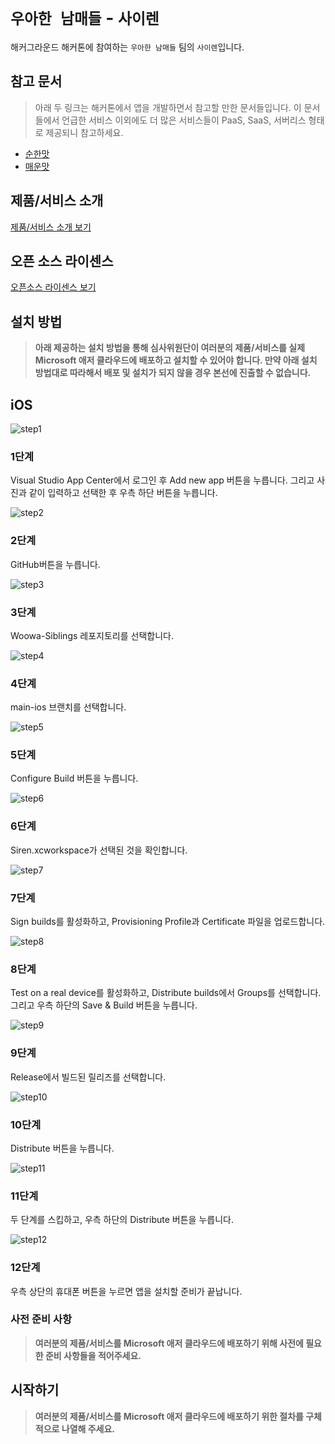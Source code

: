 # `우아한 남매들` - `사이렌`

해커그라운드 해커톤에 참여하는 `우아한 남매들` 팀의 `사이렌`입니다.

## 참고 문서

> 아래 두 링크는 해커톤에서 앱을 개발하면서 참고할 만한 문서들입니다. 이 문서들에서 언급한 서비스 이외에도 더 많은 서비스들이 PaaS, SaaS, 서버리스 형태로 제공되니 참고하세요.

- [순한맛](./REFERENCES_BASIC.md)
- [매운맛](./REFERENCES_ADVANCED.md)

## 제품/서비스 소개

<!-- 아래 링크는 지우지 마세요 -->
[제품/서비스 소개 보기](TOPIC.md)
<!-- 위 링크는 지우지 마세요 -->

## 오픈 소스 라이센스

<!-- 아래 링크는 지우지 마세요 -->
[오픈소스 라이센스 보기](./LICENSE)
<!-- 위 링크는 지우지 마세요 -->

## 설치 방법

> **아래 제공하는 설치 방법을 통해 심사위원단이 여러분의 제품/서비스를 실제 Microsoft 애저 클라우드에 배포하고 설치할 수 있어야 합니다. 만약 아래 설치 방법대로 따라해서 배포 및 설치가 되지 않을 경우 본선에 진출할 수 없습니다.**

## iOS

![step1](https://github.com/hackersground-kr/Woowa-Siblings/blob/87798e57811869814eaa46c8e8e52f0a706c823b/images/iOS/Step1.png)
### 1단계
Visual Studio App Center에서 로그인 후 Add new app 버튼을 누릅니다. 그리고 사진과 같이 입력하고 선택한 후 우측 하단 버튼을 누릅니다. 

![step2](https://github.com/hackersground-kr/Woowa-Siblings/blob/87798e57811869814eaa46c8e8e52f0a706c823b/images/iOS/Step2.png)
### 2단계
GitHub버튼을 누릅니다.

![step3](https://github.com/hackersground-kr/Woowa-Siblings/blob/87798e57811869814eaa46c8e8e52f0a706c823b/images/iOS/Step3.png)
### 3단계
Woowa-Siblings 레포지토리를 선택합니다.

![step4](https://github.com/hackersground-kr/Woowa-Siblings/blob/87798e57811869814eaa46c8e8e52f0a706c823b/images/iOS/Step4.png)
### 4단계
main-ios 브랜치를 선택합니다.

![step5](https://github.com/hackersground-kr/Woowa-Siblings/blob/87798e57811869814eaa46c8e8e52f0a706c823b/images/iOS/Step5.png)
### 5단계
Configure Build 버튼을 누릅니다.

![step6](https://github.com/hackersground-kr/Woowa-Siblings/blob/87798e57811869814eaa46c8e8e52f0a706c823b/images/iOS/Step6.png)
### 6단계
Siren.xcworkspace가 선택된 것을 확인합니다.

![step7](https://github.com/hackersground-kr/Woowa-Siblings/blob/87798e57811869814eaa46c8e8e52f0a706c823b/images/iOS/Step7.png)
### 7단계
Sign builds를 활성화하고, Provisioning Profile과 Certificate 파일을 업로드합니다. 

![step8](https://github.com/hackersground-kr/Woowa-Siblings/blob/87798e57811869814eaa46c8e8e52f0a706c823b/images/iOS/Step8.png)
### 8단계
Test on a real device를 활성화하고, Distribute builds에서 Groups를 선택합니다. 그리고 우측 하단의 Save & Build 버튼을 누릅니다.

![step9](https://github.com/hackersground-kr/Woowa-Siblings/blob/87798e57811869814eaa46c8e8e52f0a706c823b/images/iOS/Step9.png)
### 9단계
Release에서 빌드된 릴리즈를 선택합니다.

![step10](https://github.com/hackersground-kr/Woowa-Siblings/blob/87798e57811869814eaa46c8e8e52f0a706c823b/images/iOS/Step10.png)
### 10단계
Distribute 버튼을 누릅니다.

![step11](https://github.com/hackersground-kr/Woowa-Siblings/blob/87798e57811869814eaa46c8e8e52f0a706c823b/images/iOS/Step11.png)
### 11단계
두 단계를 스킵하고, 우측 하단의 Distribute 버튼을 누릅니다. 

![step12](https://github.com/hackersground-kr/Woowa-Siblings/blob/87798e57811869814eaa46c8e8e52f0a706c823b/images/iOS/Step12.png)
### 12단계
우측 상단의 휴대폰 버튼을 누르면 앱을 설치할 준비가 끝납니다. 

### 사전 준비 사항

> **여러분의 제품/서비스를 Microsoft 애저 클라우드에 배포하기 위해 사전에 필요한 준비 사항들을 적어주세요.**

## 시작하기

> **여러분의 제품/서비스를 Microsoft 애저 클라우드에 배포하기 위한 절차를 구체적으로 나열해 주세요.**
